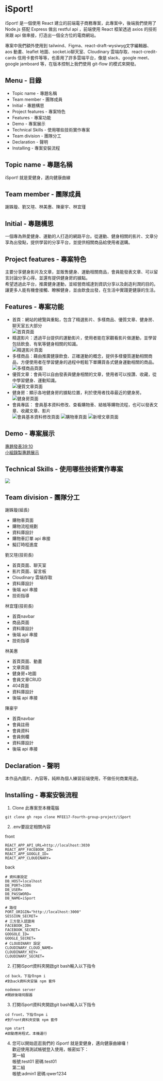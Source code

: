 # iSport!

iSport! 是一個使用 React 建立的前端電子商務專案，此專案中，後端我們使用了 Node.js 搭配 Express 做出 restful api ，前端使用 React 框架透過 axios 的技術來跟 api 做串接，打造出一個全方位的電商網站。</br>

專案中我們額外使用到 tailwind、Figma、react-draft-wysiwyg文字編輯器、aos 動畫、leaflet 地圖、socket.io聊天室、Cloudinary 雲端存取、react-credit-cards 信用卡套件等等，也善用了許多雲端平台，像是 slack、google meet、google jamboard 等，在版本控制上我們使用 git-flow 的模式來開發。</br>
## Menu - 目錄

- Topic name - 專題名稱
- Team member - 團隊成員
- Initial - 專題構思
- Project features - 專案特色
- Features - 專案功能
- Demo - 專案展示
- Technical Skills - 使用哪些技術實作專案
- Team division - 團隊分工
- Declaration - 聲明
- Installing - 專案安裝流程

## Topic name - 專題名稱
iSport! 就是愛健身，邁向健康曲線</br>

## Team member - 團隊成員
謝姝璇、劉又瑄、林美惠、陳豪宇、林宜瑾</br>

## Initial - 專題構思
一個專為熱愛健身、運動的人打造的網路平台。從運動、健身相關的影片、文章分享為出發點，提供學習的分享平台，並提供相關商品給使用者選購。</br>
## Project features - 專案特色
主要分享健身影片及文章，並販售健身、運動相關商品，會員能發表文章、可以留言討論分享心得，並還有提供健身房的據點。</br>
希望透過此平台，推廣健身運動，並經營商城達到資訊分享以及創造利潤的目的。讓更多人能有機會接觸、瞭解健身，並由飲食出發，在生活中實踐更健康的生活。</br>
## Features - 專案功能
* 首頁：網站的總覽與重點，包含了精選影片、多樣商品、優質文章、健身房、聊天室五大部分</br>
![首頁頁面](https://i.imgur.com/cvBPESV.jpg)
* 精選影片：透過平台提供的運動影片，使用者能在家觀看影片做運動，並學習包括飲食、有氧等健身相關的知識。</br>
![精選影片頁面](https://i.imgur.com/6rF3AE5.jpg)
* 多樣商品：藉由推廣健康飲食、正確運動的概念，提供多樣優質運動相關商品，方便使用者在學習健身的過程中輕鬆下單購買各式健身運動相關的商品。</br>
![多樣商品頁面](https://i.imgur.com/NPH2fxt.jpg)
* 優質文章：會員可以自由發表與健身相關的文章，使用者可以按讚、收藏，從中學習健身、運動知識。</br>
![優質文章頁面](https://i.imgur.com/Hw2BqLR.jpg)
* 健身房：顯示各地健身房的據點位置，利於使用者找尋最近的健身房。</br>
![健身房頁面](https://i.imgur.com/017y2Li.jpg)
* 會員專區： 會員基本資料修改、查看購物車、結帳等購物流程，也可以發表文章、收藏文章、影片</br>
![會員基本資料修改頁面](https://i.imgur.com/6q8LKna.png)
![購物車頁面](https://i.imgur.com/DXFog0r.png)
![新增文章頁面](https://i.imgur.com/YevHkP7.png)

## Demo - 專案展示
[專題發表39:10](https://www.youtube.com/watch?v=BPb59iyrxQQ)</br>
[小組錄製專題展示](https://www.youtube.com/watch?v=FRJClcOzvQ4)</br>

## Technical Skills - 使用哪些技術實作專案
![](https://i.imgur.com/wUqw9zB.png)

## Team division - 團隊分工
謝姝璇(組長)</br>
 - 購物車頁面</br>
 - 購物流程規劃</br>
 - 資料庫設計</br>
 - 購物車訂單 api 串接</br>
 - 擬訂時程進度</br>

劉又瑄(技術長)</br>
 - 首頁頁面、聊天室</br>
 - 影片頁面、留言板</br>
 - Cloudinary 雲端存取</br>
 - 資料庫設計</br>
 - 後端 api 串接</br>
 - 技術指導</br>

林宜瑾(技術長)</br>
 - 首頁navbar </br>
 - 商品頁面</br>
 - 資料庫設計</br>
 - 後端 api 串接</br>
 - 技術指導</br>

林美惠</br>
 - 首頁頁面、動畫</br>
 - 文章頁面</br>
 - 健身房+地圖</br>
 - 會員文章CRUD</br>
 - 404頁面</br>
 - 資料庫設計</br>
 - 後端 api 串接</br>

陳豪宇</br>
 - 首頁navbar </br>
 - 會員註冊</br>
 - 會員資料</br>
 - 會員側欄</br>
 - 資料庫設計</br>
 - 後端 api 串接</br>

## Declaration - 聲明
本作品內圖片、內容等，純粹為個人練習前端使用，不做任何商業用途。</br>
## Installing - 專案安裝流程

1. Clone 此專案至本機電腦</br>

```bash=
git clone gh repo clone MFEE17-Fourth-group-project/iSport
```
2. .env要設定相關內容</br>

front</br>
```bash=
REACT_APP_API_URL=http://localhost:3030
REACT_APP_FACEBOOK_ID=
REACT_APP_GOOGLE_ID=
REACT_APP_CLOUDINARY=
```
back</br>
```bash=
# 資料庫設定
DB_HOST=localhost
DB_PORT=3306
DB_USER=
DB_PASSWORD=
DB_NAME=iSport

# 路徑
PORT_ORIGIN="http://localhost:3000"
SESSION_SECRET=
# 三方登入認證用
FACEBOOK_ID=
FACEBOOK_SECRET=
GOOGOLE_ID=
GOOGLE_SECRET=
# CLOUDINARY 設定
CLOUDINARY_CLOUD_NAME=
CLOUDINARY_KEY=
CLOUDINARY_SECRET=
```

2. 打開iSport資料夾開啟git bash輸入以下指令</br> 

```bash=
cd back，下指令npm i
#到back資料夾安裝 npm 套件

nodemon server
#開啟後端伺服器
```

3. 打開iSport資料夾開啟git bash輸入以下指令</br> 

```bash=
cd front，下指令npm i
#到front資料夾安裝 npm 套件

npm start
#啟動應用程式，本機運行
```
4. 您可以開始逛逛我們的 iSport! 就是愛健身，邁向健康曲線囉！</br>
歡迎使用測試帳號登入使用，帳密如下：</br>
第一組</br>
帳號:test01 密碼:test01</br>
第二組</br>
帳號:admin1 密碼:qwer1234</br>


